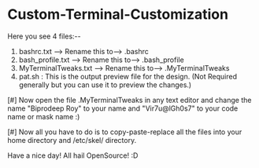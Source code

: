 # Custom-Terminal-Customization

Here you see 4 files:--


1. bashrc.txt --> Rename this to--> .bashrc
2. bash_profile.txt --> Rename this to--> .bash_profile
3. MyTerminalTweaks.txt --> Rename this to--> .MyTerminalTweaks
4. pat.sh : This is the output preview file for the design. (Not Required generally but you can use it to preview the changes.) 

[#] Now open the file .MyTerminalTweaks in any text editor and change the name "Biprodeep Roy" to your name and "Vir7u@lGh0s7" to your code name or mask name :) 



[#] Now all you have to do is to copy-paste-replace all the files into your home directory and /etc/skel/ directory.


Have a nice day! All hail OpenSource! :D 
